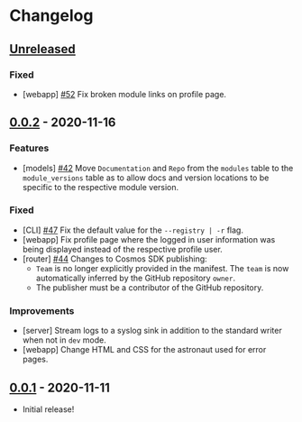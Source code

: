 <!--
Guiding Principles:

Changelogs are for humans, not machines. There should be an entry for every
single version. The same types of changes should be grouped. Versions and
sections should be linkable. The latest version comes first. The release date
of each version is displayed. Mention whether you follow Semantic Versioning.

Ref: https://keepachangelog.com/en/1.0.0/

Usage:

Changelog entries are to be added to the Unreleased section under the
appropriate stanza (see below). Each entry should ideally include a tag and
the Github issue reference in the following format:

* [tag] [#issue-or-pr-number](link) message

Types of changes (Stanzas):

"Features" for new features.
"Improvements" for changes in existing functionality.
"Deprecated" for soon-to-be removed features.
"Fixed" for any bug fixes.
"Security" for any security issues or vulnerabilities.
-->

# Changelog

## [Unreleased]

### Fixed

- [webapp] [#52](https://github.com/cosmos/atlas/pull/52) Fix broken module links on profile page.

## [0.0.2] - 2020-11-16

### Features

- [models] [#42](https://github.com/cosmos/atlas/issues/42) Move `Documentation`
  and `Repo` from the `modules` table to the `module_versions` table as to allow
  docs and version locations to be specific to the respective module version.

### Fixed

- [CLI] [#47](https://github.com/cosmos/atlas/issues/47) Fix the default value for the `--registry | -r` flag.
- [webapp] Fix profile page where the logged in user information was being displayed
  instead of the respective profile user.
- [router] [#44](https://github.com/cosmos/atlas/pull/44) Changes to Cosmos SDK publishing:
  - `Team` is no longer explicitly provided in the manifest. The `team` is now
  automatically inferred by the GitHub repository `owner`.
  - The publisher must be a contributor of the GitHub repository.

### Improvements

- [server] Stream logs to a syslog sink in addition to the standard writer when
  not in `dev` mode.
- [webapp] Change HTML and CSS for the astronaut used for error pages.

## [0.0.1] - 2020-11-11

- Initial release!

[Unreleased]: https://github.com/cosmos/atlas/compare/v0.0.2...HEAD
[0.0.2]: https://github.com/cosmos/atlas/releases/tag/v0.0.2
[0.0.1]: https://github.com/cosmos/atlas/releases/tag/v0.0.1
